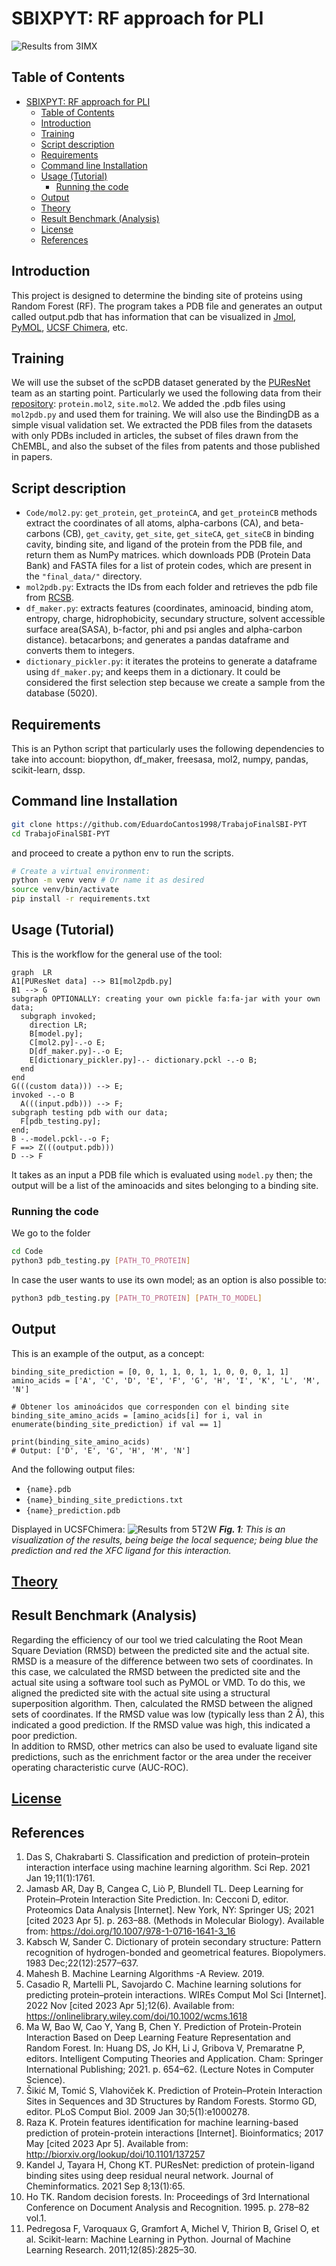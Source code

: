 # SBIXPYT: RF approach for PLI
![Results from 3IMX](3IMX_result.png?raw=true "Results from 3IMX")
## Table of Contents
- [SBIXPYT: RF approach for PLI](#sbixpyt-rf-approach-for-pli)
  - [Table of Contents](#table-of-contents)
  - [Introduction](#introduction)
  - [Training](#training)
  - [Script description](#script-description)
  - [Requirements](#requirements)
  - [Command line Installation](#command-line-installation)
  - [Usage (Tutorial)](#usage-tutorial)
    - [Running the code](#running-the-code)
  - [Output](#output)
  - [Theory](#theory)
  - [Result Benchmark (Analysis)](#result-benchmark-analysis)
  - [License](#license)
  - [References](#references)

## Introduction
This project is designed to determine the binding site of proteins using Random Forest (RF).
The program takes a PDB file and generates an output called output.pdb that has information that can be visualized in [Jmol](https://jmol.sourceforge.net/), [PyMOL](https://pymol.org/2/), [UCSF Chimera](https://www.cgl.ucsf.edu/chimera/index.html), etc.

## Training
We will use the subset of the scPDB dataset generated by the [PUResNet](#references) team as an starting point. Particularly we used the following data from their [repository](https://github.com/jivankandel/PUResNet): `protein.mol2`, `site.mol2`. We added the .pdb files using `mol2pdb.py` and used them for training.
We will also use the BindingDB as a simple visual validation set.
We extracted the PDB files from the datasets with only PDBs included in articles, the subset of files drawn from the ChEMBL, and also the subset of the files from patents and those published in papers. 

## Script description
- `Code/mol2.py`: `get_protein`, `get_proteinCA`, and `get_proteinCB` methods extract the coordinates of all atoms, alpha-carbons (CA), and beta-carbons (CB), `get_cavity`, `get_site`, `get_siteCA`, `get_siteCB` in binding cavity, binding site, and ligand of the protein from the PDB file, and return them as NumPy matrices.
which downloads PDB (Protein Data Bank) and FASTA files for a list of protein codes, which are present in the `"final_data/"` directory.
- `mol2pdb.py`: Extracts the IDs from each folder and retrieves the pdb file from [RCSB](https://files.rcsb.org/).
- `df_maker.py`: extracts features (coordinates, aminoacid, binding atom, entropy, charge, hidrophobicity, secundary structure, solvent accessible surface area(SASA), b-factor, phi and psi angles and alpha-carbon distance). betacarbons; and generates a pandas dataframe and converts them to integers.
- `dictionary_pickler.py`: it iterates the proteins to generate a dataframe using `df_maker.py`; and keeps them in a dictionary. It could be considered the first selection step because we create a sample from the database (5020).
## Requirements
This is an Python script that particularly uses the following dependencies to take into account: biopython, df_maker, freesasa, mol2, numpy, pandas, scikit-learn, dssp.

## Command line Installation

```bash
git clone https://github.com/EduardoCantos1998/TrabajoFinalSBI-PYT
cd TrabajoFinalSBI-PYT
```

and proceed to create a python env to run the scripts.

```bash
# Create a virtual environment:
python -m venv venv # Or name it as desired 
source venv/bin/activate
pip install -r requirements.txt
```

## Usage (Tutorial)
This is the workflow for the general use of the tool:

```mermaid
graph  LR
A1[PUResNet data] --> B1[mol2pdb.py] 
B1 --> G
subgraph OPTIONALLY: creating your own pickle fa:fa-jar with your own data;
  subgraph invoked;
    direction LR;
    B[model.py]; 
    C[mol2.py]-.-o E;
    D[df_maker.py]-.-o E;
    E[dictionary_pickler.py]-.- dictionary.pckl -.-o B;
  end
end
G(((custom data))) --> E;
invoked -.-o B
  A(((input.pdb))) --> F;
subgraph testing pdb with our data;
  F[pdb_testing.py];
end;
B -.-model.pckl-.-o F;
F ==> Z(((output.pdb)))
D --> F
```
It takes as an input a PDB file which is evaluated using `model.py` then; the output will be a list of the aminoacids and sites belonging to a binding site. 

### Running the code
We go to the folder
```bash
cd Code
python3 pdb_testing.py [PATH_TO_PROTEIN]
```
In case the user wants to use its own model; as an option is also possible to:
```bash
python3 pdb_testing.py [PATH_TO_PROTEIN] [PATH_TO_MODEL]
```

## Output
This is an example of the output, as a concept:

```
binding_site_prediction = [0, 0, 1, 1, 0, 1, 1, 0, 0, 0, 1, 1]
amino_acids = ['A', 'C', 'D', 'E', 'F', 'G', 'H', 'I', 'K', 'L', 'M', 'N']

# Obtener los aminoácidos que corresponden con el binding site
binding_site_amino_acids = [amino_acids[i] for i, val in enumerate(binding_site_prediction) if val == 1]

print(binding_site_amino_acids)
# Output: ['D', 'E', 'G', 'H', 'M', 'N']
```
And the following output files:
- `{name}.pdb`
- `{name}_binding_site_predictions.txt`
- `{name}_prediction.pdb`

Displayed in UCSFChimera:
![Results from 5T2W](5T2W_result.png?raw=true "prediction in blue")
_**Fig. 1**: This is an visualization of the results, being beige the local sequence; being blue the prediction and red the XFC ligand for this interaction._

## [Theory](theory.md)
## Result Benchmark (Analysis)

Regarding the efficiency of our tool we tried calculating the Root Mean Square Deviation (RMSD) between the predicted site and the actual site. RMSD is a measure of the difference between two sets of coordinates. In this case, we calculated the RMSD between the predicted site and the actual site using a software tool such as PyMOL or VMD. To do this, we aligned the predicted site with the actual site using a structural superposition algorithm. Then, calculated the RMSD between the aligned sets of coordinates. If the RMSD value was low (typically less than 2 Å), this indicated a good prediction. If the RMSD value was high, this indicated a poor prediction.  
In addition to RMSD, other metrics can also be used to evaluate ligand site predictions, such as the enrichment factor or the area under the receiver operating characteristic curve (AUC-ROC).

## [License](LICENSE)

## References
1. Das S, Chakrabarti S. Classification and prediction of protein–protein interaction interface using machine learning algorithm. Sci Rep. 2021 Jan 19;11(1):1761. 
2. Jamasb AR, Day B, Cangea C, Liò P, Blundell TL. Deep Learning for Protein–Protein Interaction Site Prediction. In: Cecconi D, editor. Proteomics Data Analysis [Internet]. New York, NY: Springer US; 2021 [cited 2023 Apr 5]. p. 263–88. (Methods in Molecular Biology). Available from: https://doi.org/10.1007/978-1-0716-1641-3_16
3. Kabsch W, Sander C. Dictionary of protein secondary structure: Pattern recognition of hydrogen-bonded and geometrical features. Biopolymers. 1983 Dec;22(12):2577–637. 
4. Mahesh B. Machine Learning Algorithms -A Review. 2019. 
5. Casadio R, Martelli PL, Savojardo C. Machine learning solutions for predicting protein–protein interactions. WIREs Comput Mol Sci [Internet]. 2022 Nov [cited 2023 Apr 5];12(6). Available from: https://onlinelibrary.wiley.com/doi/10.1002/wcms.1618
6. Ma W, Bao W, Cao Y, Yang B, Chen Y. Prediction of Protein-Protein Interaction Based on Deep Learning Feature Representation and Random Forest. In: Huang DS, Jo KH, Li J, Gribova V, Premaratne P, editors. Intelligent Computing Theories and Application. Cham: Springer International Publishing; 2021. p. 654–62. (Lecture Notes in Computer Science). 
7. Šikić M, Tomić S, Vlahoviček K. Prediction of Protein–Protein Interaction Sites in Sequences and 3D Structures by Random Forests. Stormo GD, editor. PLoS Comput Biol. 2009 Jan 30;5(1):e1000278. 
8. Raza K. Protein features identification for machine learning-based prediction of protein-protein interactions [Internet]. Bioinformatics; 2017 May [cited 2023 Apr 5]. Available from: http://biorxiv.org/lookup/doi/10.1101/137257
9. Kandel J, Tayara H, Chong KT. PUResNet: prediction of protein-ligand binding sites using deep residual neural network. Journal of Cheminformatics. 2021 Sep 8;13(1):65. 
10. Ho TK. Random decision forests. In: Proceedings of 3rd International Conference on Document Analysis and Recognition. 1995. p. 278–82 vol.1. 
11. Pedregosa F, Varoquaux G, Gramfort A, Michel V, Thirion B, Grisel O, et al. Scikit-learn: Machine Learning in Python. Journal of Machine Learning Research. 2011;12(85):2825–30. 
